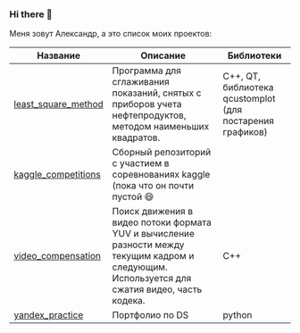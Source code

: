 ### Hi there 👋

Меня зовут Александр, а это список моих проектов:

Название | Описание  | Библиотеки 
--- | --- | --- 
[least_square_method](https://github.com/Chularev/least_square_method) | Программа для сглаживания показаний, снятых с приборов учета нефтепродуктов, методом наименьших квадратов. |  С++, QT, библиотека qcustomplot (для постарения графиков) 
[kaggle_competitions](https://github.com/Chularev/kaggle_competitions) | Сборный репозиторий с участием в соревнованиях kaggle (пока что он почти пустой :smile: |
[video_compensation](https://github.com/Chularev/video_compensation) | Поиск движения в видео потоки формата YUV и вычисление разности между текущим кадром и следующим. Используется для сжатия видео, часть кодека.  | C++
[yandex_practice](https://github.com/Chularev/video_compensation) | Портфолио по DS  | python

<!--
**Chularev/Chularev** is a ✨ _special_ ✨ repository because its `README.md` (this file) appears on your GitHub profile.

Here are some ideas to get you started:

- 🔭 I’m currently working on ...
- 🌱 I’m currently learning ...
- 👯 I’m looking to collaborate on ...
- 🤔 I’m looking for help with ...
- 💬 Ask me about ...
- 📫 How to reach me: ...
- 😄 Pronouns: ...
- ⚡ Fun fact: ...
-->
